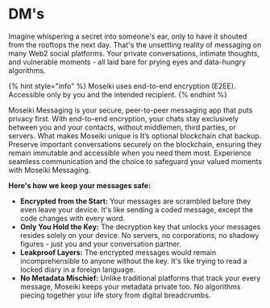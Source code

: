 # DM's

Imagine whispering a secret into someone's ear, only to have it shouted from the rooftops the next day. That's the unsettling reality of messaging on many Web2 social platforms. Your private conversations, intimate thoughts, and vulnerable moments - all laid bare for prying eyes and data-hungry algorithms.

{% hint style="info" %}
Moseiki uses end-to-end encryption (E2EE). Accessible only by you and the intended recipient.
{% endhint %}

Moseiki Messaging is your secure, peer-to-peer messaging app that puts privacy first. With end-to-end encryption, your chats stay exclusively between you and your contacts, without middlemen, third parties, or servers. What makes Moseiki unique is It’s optional blockchain chat backup. Preserve important conversations securely on the blockchain, ensuring they remain immutable and accessible when you need them most. Experience seamless communication and the choice to safeguard your valued moments with Moseiki Messaging.

**Here's how we keep your messages safe:**

* **Encrypted from the Start:** Your messages are scrambled before they even leave your device. It's like sending a coded message, except the code changes with every word.
* **Only You Hold the Key:** The decryption key that unlocks your messages resides solely on your device. No servers, no corporations, no shadowy figures - just you and your conversation partner.
* **Leakproof Layers:** The encrypted messages would remain incomprehensible to anyone without the key. It's like trying to read a locked diary in a foreign language.
* **No Metadata Mischief:** Unlike traditional platforms that track your every message, Moseiki keeps your metadata private too. No algorithms piecing together your life story from digital breadcrumbs.
